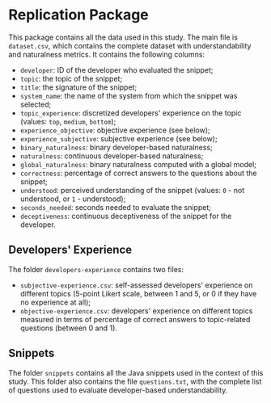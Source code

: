 # Replication Package
This package contains all the data used in this study. The main file is `dataset.csv`, which contains the complete dataset with understandability and naturalness metrics. It contains the following columns:

- `developer`: ID of the developer who evaluated the snippet;
- `topic`: the topic of the snippet;
- `title`: the signature of the snippet;
- `system_name`: the name of the system from which the snippet was selected;
- `topic_experience`: discretized developers' experience on the topic (values: `top`, `medium`, `bottom`);
- `experience_objective`: objective experience (see below);
- `experience_subjective`: subjective experience (see below);
- `binary_naturalness`: binary developer-based naturalness;
- `naturalness`: continuous developer-based naturalness;
- `global_naturalness`: binary naturalness computed with a global model;
- `correctness`: percentage of correct answers to the questions about the snippet;
- `understood`: perceived understanding of the snippet (values: `0` - not understood, or `1` - understood);
- `seconds_needed`: seconds needed to evaluate the snippet;
- `deceptiveness`: continuous deceptiveness of the snippet for the developer.

## Developers' Experience
The folder `developers-experience` contains two files:

- `subjective-experience.csv`: self-assessed developers' experience on different topics (5-point Likert scale, between 1 and 5, or 0 if they have no experience at all);
- `objective-experience.csv`: developers' experience on different topics measured in terms of percentage of correct answers to topic-related questions (between 0 and 1).

## Snippets
The folder `snippets` contains all the Java snippets used in the context of this study. This folder also contains the file `questions.txt`, with the complete list of questions used to evaluate developer-based understandability.
